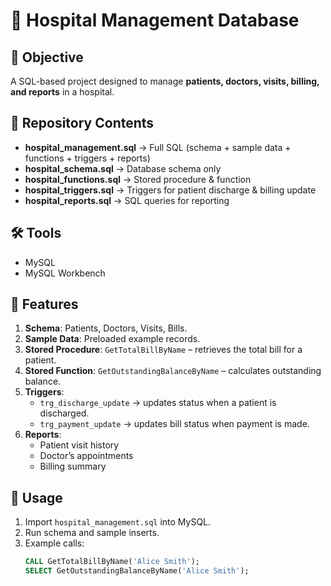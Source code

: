 # 🏥 Hospital Management Database  

## 🎯 Objective  
A SQL-based project designed to manage **patients, doctors, visits, billing, and reports** in a hospital.  

## 📂 Repository Contents  
- **hospital_management.sql** → Full SQL (schema + sample data + functions + triggers + reports)  
- **hospital_schema.sql** → Database schema only  
- **hospital_functions.sql** → Stored procedure & function  
- **hospital_triggers.sql** → Triggers for patient discharge & billing update  
- **hospital_reports.sql** → SQL queries for reporting  

## 🛠️ Tools  
- MySQL 
- MySQL Workbench  

## 🚀 Features  
1. **Schema**: Patients, Doctors, Visits, Bills.  
2. **Sample Data**: Preloaded example records.  
3. **Stored Procedure**: `GetTotalBillByName` – retrieves the total bill for a patient.  
4. **Stored Function**: `GetOutstandingBalanceByName` – calculates outstanding balance.  
5. **Triggers**:  
   - `trg_discharge_update` → updates status when a patient is discharged.  
   - `trg_payment_update` → updates bill status when payment is made.  
6. **Reports**:  
   - Patient visit history  
   - Doctor’s appointments  
   - Billing summary  

## 📌 Usage  
1. Import `hospital_management.sql` into MySQL.  
2. Run schema and sample inserts.  
3. Example calls:  
   ```sql
   CALL GetTotalBillByName('Alice Smith');
   SELECT GetOutstandingBalanceByName('Alice Smith');
